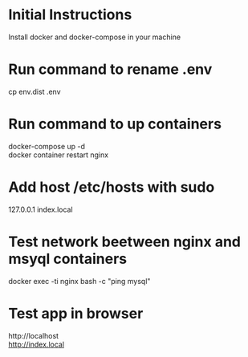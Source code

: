 # Initial Instructions
Install docker and docker-compose in your machine

# Run command to rename .env
cp env.dist .env

# Run command to up containers
docker-compose up -d <br />
docker container restart nginx

# Add host /etc/hosts with sudo
127.0.0.1 index.local

# Test network beetween nginx and msyql containers
docker exec -ti nginx bash -c "ping mysql"

# Test app in browser
http://localhost <br />
http://index.local
